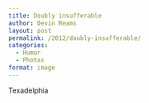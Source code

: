```yaml
---
title: Doubly insufferable
author: Devin Reams
layout: post
permalink: /2012/doubly-insufferable/
categories:
  - Humor
  - Photos
format: image
---
```

Texadelphia